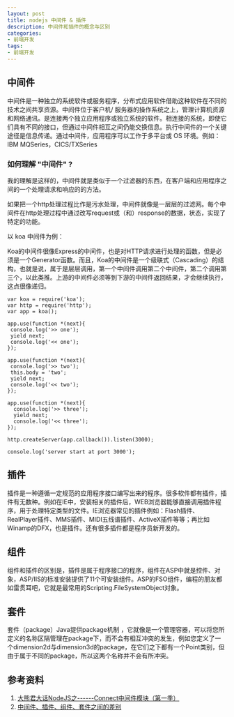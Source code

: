 ```yaml
---
layout: post
title: nodejs 中间件 & 插件
description: 中间件和插件的概念与区别
categories: 
- 前端开发
tags: 
- 前端开发
---
```


## 中间件
中间件是一种独立的系统软件或服务程序，分布式应用软件借助这种软件在不同的技术之间共享资源。中间件位于客户机/ 服务器的操作系统之上，管理计算机资源和网络通讯。是连接两个独立应用程序或独立系统的软件。相连接的系统，即使它们具有不同的接口，但通过中间件相互之间仍能交换信息。执行中间件的一个关键途径是信息传递。通过中间件，应用程序可以工作于多平台或 OS 环境。例如：IBM MQSeries，CICS/TXSeries

### 如何理解 "中间件" ?

我的理解是这样的，中间件就是类似于一个过滤器的东西，在客户端和应用程序之间的一个处理请求和响应的的方法。

如果把一个http处理过程比作是污水处理，中间件就像是一层层的过滤网。每个中间件在http处理过程中通过改写request或（和）response的数据，状态，实现了特定的功能。

以 koa 中间件为例：

Koa的中间件很像Express的中间件，也是对HTTP请求进行处理的函数，但是必须是一个Generator函数。而且，Koa的中间件是一个级联式（Cascading）的结构，也就是说，属于是层层调用，第一个中间件调用第二个中间件，第二个调用第三个，以此类推。上游的中间件必须等到下游的中间件返回结果，才会继续执行，这点很像递归。

	var koa = require('koa');
	var http = require('http');
	var app = koa();

	app.use(function *(next){
 	 console.log('>> one');
  	 yield next;
  	 console.log('<< one');
	});

	app.use(function *(next){
  	 console.log('>> two');
 	 this.body = 'two';
  	 yield next;
 	 console.log('<< two');
	});

	app.use(function *(next){
  	  console.log('>> three');
  	  yield next;
  	  console.log('<< three');
	});

	http.createServer(app.callback()).listen(3000);

	console.log('server start at port 3000');

## 插件
插件是一种遵循一定规范的应用程序接口编写出来的程序。很多软件都有插件，插件有无数种。例如在IE中，安装相关的插件后，WEB浏览器能够直接调用插件程序，用于处理特定类型的文件。IE浏览器常见的插件例如：Flash插件、RealPlayer插件、MMS插件、MIDI五线谱插件、ActiveX插件等等；再比如Winamp的DFX，也是插件。还有很多插件都是程序员新开发的。

## 组件
组件和插件的区别是，插件是属于程序接口的程序，组件在ASP中就是控件、对象，ASP/IIS的标准安装提供了11个可安装组件。ASP的FSO组件，编程的朋友都如雷贯耳吧，它就是最常用的Scripting.FileSystemObject对象。

## 套件
套件（package）Java提供package机制 ，它就像是一个管理容器，可以将您所定义的名称区隔管理在package下，而不会有相互冲突的发生，例如您定义了一个dimension2d与dimension3d的package，在它们之下都有一个Point类别，但由于属于不同的package，所以这两个名称并不会有所冲突。

## 参考资料
1. [大熊君大话NodeJS之------Connect中间件模块（第一季）](http://www.cnblogs.com/bigbearbb/p/4221378.html)
2. [中间件、插件、组件、套件之间的差别](http://www.cnblogs.com/enshrineZither/p/4093872.html)

